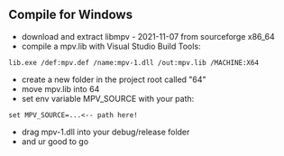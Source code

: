 ## Compile for Windows

- download and extract libmpv - 2021-11-07 from sourceforge x86_64
- compile a mpv.lib with Visual Studio Build Tools:
```
lib.exe /def:mpv.def /name:mpv-1.dll /out:mpv.lib /MACHINE:X64
```
- create a new folder in the project root called "64"
- move mpv.lib into 64
- set env variable MPV_SOURCE with your path:
```
set MPV_SOURCE=...<-- path here!
```
- drag mpv-1.dll into your debug/release folder
- and ur good to go